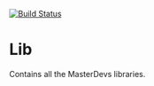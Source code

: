 [![Build Status](https://travis-ci.org/MasterDevs/MasterDevs.Lib.svg?branch=master)](https://travis-ci.org/masterdevs/MasterDevs.Lib)

# Lib
Contains all the MasterDevs libraries.

